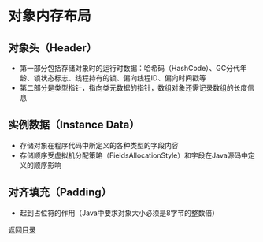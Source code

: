 # 对象内存布局

## 对象头（Header）
* 第一部分包括存储对象时的运行时数据：哈希码（HashCode）、GC分代年龄、锁状态标志、线程持有的锁、偏向线程ID、偏向时间戳等
* 第二部分是类型指针，指向类元数据的指针，数组对象还需记录数组的长度信息

## 实例数据（Instance Data）
* 存储对象在程序代码中所定义的各种类型的字段内容
* 存储顺序受虚拟机分配策略（FieldsAllocationStyle）和字段在Java源码中定义的顺序影响

## 对齐填充（Padding）
* 起到占位符的作用（Java中要求对象大小必须是8字节的整数倍）

[返回目录](../CONTENTS.md)